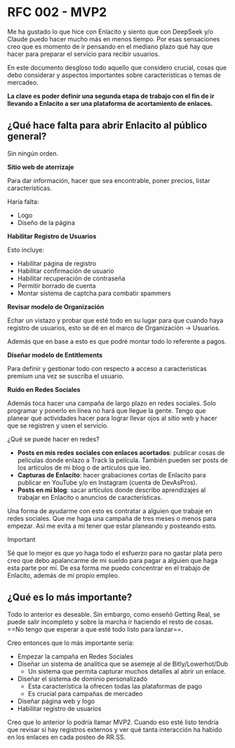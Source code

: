 # RFC 002 - MVP2

Me ha gustado lo que hice con Enlacito y siento que con DeepSeek y/o Claude puedo hacer mucho más en menos tiempo. Por esas sensaciones creo que es momento de ir pensando en el mediano plazo qué hay que hacer para preparar el servicio para recibir usuarios.

En este documento desgloso todo aquello que considero crucial, cosas que debo considerar y aspectos importantes sobre características o temas de mercadeo.

**La clave es poder definir una segunda etapa de trabajo con el fin de ir llevando a Enlacito a ser una plataforma de acortamiento de enlaces.**

## ¿Qué hace falta para abrir Enlacito al público general?

Sin ningún orden.

**Sitio web de aterrizaje**

Para dar información, hacer que sea encontrable, poner precios, listar características.

Haría falta:
- Logo
- Diseño de la página

**Habilitar Registro de Usuarios**

Esto incluye:
- Habilitar página de registro
- Habilitar confirmación de usuario
- Habilitar recuperación de contraseña
- Permitir borrado de cuenta
- Montar sistema de captcha para combatir spammers

**Revisar modelo de Organización**

Echar un vistazo y probar que esté todo en su lugar para que cuando haya registro de usuarios, esto se dé en el marco de Organización -> Usuarios.

Además que en base a esto es que podré montar todo lo referente a pagos.

**Diseñar modelo de Entitlements**

Para definir y gestionar todo con respecto a acceso a características premium una vez se suscriba el usuario.

**Ruído en Redes Sociales**

Además toca hacer una campaña de largo plazo en redes sociales. Solo programar y ponerlo en línea no hará que llegue la gente. Tengo que planear qué actividades hacer para lograr llevar ojos al sitio web y hacer que se registren y usen el servicio.

¿Qué se puede hacer en redes?

- **Posts en mis redes sociales con enlaces acortados**: publicar cosas de películas donde enlazo a Track la película. También pueden ser posts de los artículos de mi blog o de artículos que leo.
- **Capturas de Enlacito**: hacer grabaciones cortas de Enlacito para publicar en YouTube y/o en Instagram (cuenta de DevAsPros).
- **Posts en mi blog**: sacar artículos donde describo aprendizajes al trabajar en Enlacito o anuncios de características.

Una forma de ayudarme con esto es contratar a alguien que trabaje en redes sociales. Que me haga una campaña de tres meses o menos para empezar. Así me evita a mí tener que estar planeando y posteando esto.

> [!Important]
> Sé que lo mejor es que yo haga todo el esfuerzo para no gastar plata pero creo que debo apalancarme de mi sueldo para pagar a alguien que haga esta parte por mí. De esa forma me puedo concentrar en el trabajo de Enlacito, además de mí propio empleo.

## ¿Qué es lo más importante?

Todo lo anterior es deseable. Sin embargo, como enseñó Getting Real, se puede salir incompleto y sobre la marcha ir haciendo el resto de cosas. ==No tengo que esperar a que esté todo listo para lanzar==.

Creo entonces que lo más importante sería:

- Empezar la campaña en Redes Sociales
- Diseñar un sistema de analítica que se asemeje al de Bitly/Lowerhot/Dub
	- Un sistema que permita capturar muchos detalles al abrir un enlace.
- Diseñar el sistema de dominio personalizado
	- Esta característica la ofrecen todas las plataformas de pago
	- Es crucial para campañas de mercadeo
- Diseñar página web y logo
- Habilitar registro de usuarios

Creo que lo anterior lo podría llamar MVP2. Cuando eso esté listo tendría que revisar si hay registros externos y ver qué tanta interacción ha habido en los enlaces en cada posteo de RR.SS.

